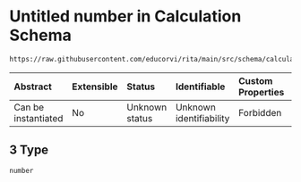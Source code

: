 # Untitled number in Calculation Schema

```txt
https://raw.githubusercontent.com/educorvi/rita/main/src/schema/calculation.json#/properties/arguments/items/oneOf/3
```

| Abstract            | Extensible | Status         | Identifiable            | Custom Properties | Additional Properties | Access Restrictions | Defined In                                                                     |
| :------------------ | :--------- | :------------- | :---------------------- | :---------------- | :-------------------- | :------------------ | :----------------------------------------------------------------------------- |
| Can be instantiated | No         | Unknown status | Unknown identifiability | Forbidden         | Allowed               | none                | [calculation.json\*](../../src/schema/calculation.json 'open original schema') |

## 3 Type

`number`
